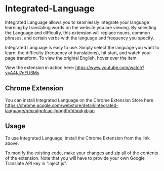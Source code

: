 # Integrated-Language

Integrated Language allows you to seamlessly integrate your language learning by translating words on the website you are viewing. By selecting the Language and difficulty, this extension will replace nouns, common phrases, and certain verbs with the language and frequency you specify. 

Integrated Language is easy to use. Simply select the language you want to learn, the difficulty (frequency of translations), hit start, and watch your page transform. To view the original English, hover over the item.

View the extension in action here: https://www.youtube.com/watch?v=A4fJ7nEU6Ms

## Chrome Extension

You can install Integrated Language on the Chrome Extension Store here: https://chrome.google.com/webstore/detail/integrated-language/gecndgpfcacjllppgiffgfdhpdgibjan

## Usage

To use Integrated Language, install the Chrome Extension from the link above.

To modify the existing code, make your changes and zip all of the contents of the extension. Note that you will have to provide your own Google Translate API key in "inject.js".
